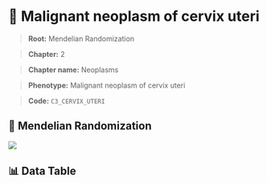 # 🧪 Malignant neoplasm of cervix uteri

> **Root:** Mendelian Randomization

> **Chapter:** 2  

> **Chapter name:** Neoplasms

> **Phenotype:** Malignant neoplasm of cervix uteri  

> **Code:** `C3_CERVIX_UTERI`

## 🧬 Mendelian Randomization  

<img src="/MR/Figures/Forward/C3_CERVIX_UTERI.png"/>

## 📊 Data Table

<CsvTableMRF src="/MR/Data/Forward/C3_CERVIX_UTERI.csv"/>
